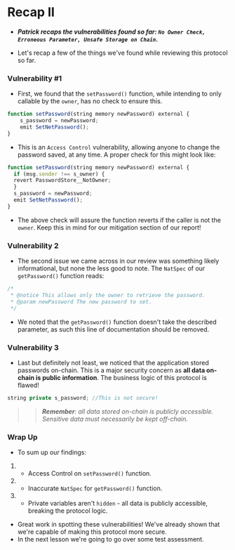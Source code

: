 # Recap II
- ***Patrick recaps the vulnerabilities found so far: `No Owner Check, Erroneous Parameter, Unsafe Storage on Chain`.***

- Let's recap a few of the things we've found while reviewing this protocol so far.

### Vulnerability #1
- First, we found that the `setPassword()` function, while intending to only callable by the `owner`, has no check to ensure this.

```js
function setPassword(string memory newPassword) external {
    s_password = newPassword;
    emit SetNetPassword();
}
```

- This is an `Access Control` vulnerability, allowing anyone to change the password saved, at any time. A proper check for this might look like:

```js
function setPassword(string memory newPassword) external {
  if (msg.sender !== s_owner) {
  revert PasswordStore__NotOwner;
  }
  s_password = newPassword;
  emit SetNetPassword();
}

```

- The above check will assure the function reverts if the caller is not the `owner`. Keep this in mind for our mitigation section of our report!

### Vulnerability 2
- The second issue we came across in our review was something likely informational, but none the less good to note. The `NatSpec` of our `getPassword()` function reads:

```js
/*
 * @notice This allows only the owner to retrieve the password.
 * @param newPassword The new password to set.
 */
```

- We noted that the `getPassword()` function doesn't take the described parameter, as such this line of documentation should be removed.

### Vulnerability 3
- Last but definitely not least, we noticed that the application stored passwords on-chain. This is a major security concern as **all data on-chain is public information**. The business logic of this protocol is flawed!

```js
string private s_password; //This is not secure!
```

>> _**Remember**: all data stored on-chain is publicly accessible. Sensitive data must necessarily be kept off-chain._

### Wrap Up
- To sum up our findings:

1. * Access Control on `setPassword()` function.
2. * Inaccurate `NatSpec` for `getPassword()` function.
3. * Private variables aren't `hidden` - all data is publicly accessible, breaking the protocol logic.

- Great work in spotting these vulnerabilities! We've already shown that we're capable of making this protocol more secure.
- In the next lesson we're going to go over some test assessment.
